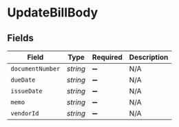 # UpdateBillBody


## Fields

| Field              | Type               | Required           | Description        |
| ------------------ | ------------------ | ------------------ | ------------------ |
| `documentNumber`   | *string*           | :heavy_minus_sign: | N/A                |
| `dueDate`          | *string*           | :heavy_minus_sign: | N/A                |
| `issueDate`        | *string*           | :heavy_minus_sign: | N/A                |
| `memo`             | *string*           | :heavy_minus_sign: | N/A                |
| `vendorId`         | *string*           | :heavy_minus_sign: | N/A                |